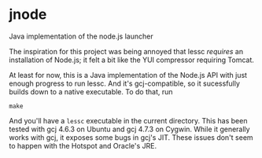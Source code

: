 jnode
=====

Java implementation of the node.js launcher

The inspiration for this project was being annoyed that lessc *requires* an installation of Node.js;
it felt a bit like the YUI compressor requiring Tomcat.

At least for now, this is a Java implementation of the Node.js API with just enough progress to run lessc.
And it's gcj-compatible, so it sucessfully builds down to a native executable. To do that, run

```
make
```

And you'll have a ```lessc``` executable in the current directory.  This has been tested with gcj 4.6.3
on Ubuntu and gcj 4.7.3 on Cygwin.  While it generally works with gcj, it exposes some bugs in gcj's JIT.
These issues don't seem to happen with the Hotspot and Oracle's JRE.
